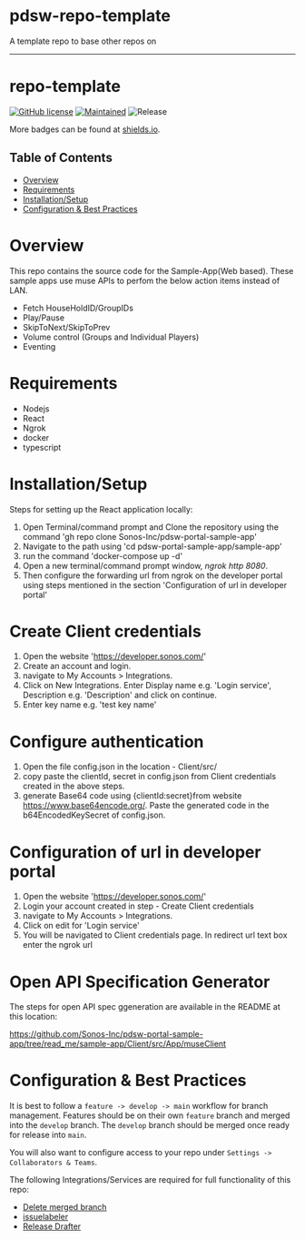# pdsw-repo-template

A template repo to base other repos on

---

# repo-template

[![GitHub license](https://img.shields.io/badge/license-UNLICENSED-blue.svg?style=for-the-badge)](.//LICENSE)
[![Maintained](https://img.shields.io/badge/Maintained%3F-yes-green.svg?style=for-the-badge)](https://github.com/Sonos-Inc/pdsw-apigee-agproxytool/graphs/commit-activity)
![Release](https://img.shields.io/badge/release-1.1.0-orange.svg?style=for-the-badge)

More badges can be found at [shields.io](https://shields.io/).

<!-- START doctoc generated TOC please keep comment here to allow auto update -->
<!-- DON'T EDIT THIS SECTION, INSTEAD RE-RUN doctoc TO UPDATE -->
## Table of Contents

- [Overview](#overview)
- [Requirements](#requirements)
- [Installation/Setup](#installationsetup)
- [Configuration & Best Practices](#configuration--best-practices)

<!-- END doctoc generated TOC please keep comment here to allow auto update -->

# Overview

This repo contains the source code for the Sample-App(Web based). These sample apps use muse APIs to perfom the below action items instead of LAN.
- Fetch HouseHoldID/GroupIDs
- Play/Pause 
- SkipToNext/SkipToPrev
- Volume control (Groups and Individual Players)
- Eventing


# Requirements

- Nodejs
- React
- Ngrok
- docker
- typescript

# Installation/Setup

Steps for setting up the React application locally:

1. Open Terminal/command prompt and Clone the repository using the command 'gh repo clone Sonos-Inc/pdsw-portal-sample-app'
2. Navigate to the path using 'cd pdsw-portal-sample-app/sample-app'
3. run the command 'docker-compose up -d'
4. Open a new terminal/command prompt window, *ngrok http 8080*.
5. Then configure the forwarding url from ngrok on the developer portal using steps mentioned in the section 'Configuration of url in developer portal'

# Create Client credentials
1. Open the website 'https://developer.sonos.com/'
2. Create an account and login.
3. navigate to My Accounts > Integrations.
4. Click on New Integrations. Enter Display name e.g. 'Login service', Description e.g. 'Description' and click on continue.
5. Enter key name e.g. 'test key name'

# Configure authentication
1. Open the file config.json in the location - Client/src/
2. copy paste the clientId, secret in config.json from Client credentials created in the above steps.
3. generate Base64 code using {clientId:secret}from website https://www.base64encode.org/. Paste the generated code in the b64EncodedKeySecret of config.json.

# Configuration of url in developer portal
1. Open the website 'https://developer.sonos.com/'
2. Login your account created in step - Create Client credentials
3. navigate to My Accounts > Integrations.
4. Click on edit for 'Login service'
5. You will be navigated to Client credentials page. In redirect url text box enter the ngrok url

# Open API Specification Generator
The steps for open API spec ggeneration are available in the README at this location:

https://github.com/Sonos-Inc/pdsw-portal-sample-app/tree/read_me/sample-app/Client/src/App/museClient


# Configuration & Best Practices 

It is best to follow a `feature -> develop -> main` workflow for branch management. Features should be on their own `feature` branch and merged into the `develop` branch. The `develop` branch should be merged once ready for release into `main`.

You will also want to configure access to your repo under `Settings -> Collaborators & Teams`.

The following Integrations/Services are required for full functionality of this repo:
- [Delete merged branch](https://probot.github.io/apps/delete-merged-branch/)
- [issuelabeler](https://github.com/apps/issuelabeler)
- [Release Drafter](https://github.com/apps/release-drafter)
